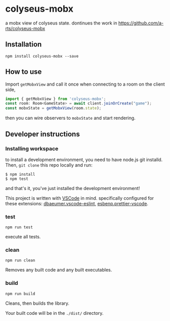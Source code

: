 # colyseus-mobx

a mobx view of colyseus state. dontinues the work in https://github.com/a-rts/colyseus-mobx

## Installation
`npm install colyseus-mobx --save`

## How to use
Import `getMobxView` and call it once when connecting to a room on the client side, 
```typescript
import { getMobxView } from 'colyseus-mobx';
const room: Room<GameState> = await client.joinOrCreate("game");
const mobxState = getMobxView(room.state);
```
then you can wire observers to `mobxState` and start rendering.

## Developer instructions

### Installing workspace

to install a development environment, you need to have node.js git installd.
Then, `git clone` this repo locally and run:
```
$ npm install
$ npm test
```
and that's it, you've just installed the development environment!

This project is written with [VSCode](https://code.visualstudio.com/) in mind. specifically configured for these extensions: [dbaeumer.vscode-eslint](https://marketplace.visualstudio.com/items?itemName=dbaeumer.vscode-eslint), [esbenp.prettier-vscode](https://marketplace.visualstudio.com/items?itemName=esbenp.prettier-vscode).

### test

`npm run test`

execute all tests.

### clean

`npm run clean`

Removes any built code and any built executables.

### build

`npm run build`

Cleans, then builds the library.

Your built code will be in the `./dist/` directory.
